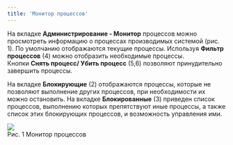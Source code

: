 ```yaml
---
title: 'Монитор процессов'
---
```


На вкладке **Администрирование - Монитор** процессов можно просмотреть информацию о процессах производимых системой (рис. 1). 
По умолчанию отображаются текущие процессы. Используя **Фильтр процессов** (4) можно отобразить необходимые процессы.  
Кнопки **Снять процесс/ Убить процесс** (5,6) позволяют принудительно завершить процессы.

На вкладке **Блокирующие** (2) отображаются процессы, которые не позволяют выполнение других процессов, при необходимости их можно остановить. 
На вкладке **Блокированные** (3) приведен список процессов, выполнению которых препятствуют иные процессы, а также список этих блокирующих процессов, 
и возможность управления ими.

![](../img/sys_monitor1.png)  
Рис. 1 Монитор процессов  



